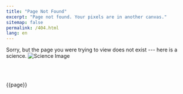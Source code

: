 ```yaml
---
title: "Page Not Found"
excerpt: "Page not found. Your pixels are in another canvas."
sitemap: false
permalink: /404.html
lang: en
---
```

Sorry, but the page you were trying to view does not exist --- here is a science.
<img src="https://argilfea.github.io/philippethemedicalphysicist.github.io/images/Science.png" alt="Science Image">

<script type="text/javascript">
  var GOOG_FIXURL_LANG = 'en';
  var GOOG_FIXURL_SITE = '{{ site.url }}'
</script>
<script type="text/javascript"
  src="//linkhelp.clients.google.com/tbproxy/lh/wm/fixurl.js">
</script>
<br>
<p id="demo0"></p>
<p id="demo1"></p>
<p id="demo2"></p>
<p id="demo3"></p>
<script>
  document.getElementById("demo0").innerHTML = "Test Me!"
</script>
<script>
  document.getElementById("demo1").innerHTML = window.location.href
</script>
<script>
  document.getElementById("demo2").innerHTML = window.location.hostname
</script>
<script>
  document.getElementById("demo3").innerHTML = window.location.pathname
</script>
<br>
{{page}}